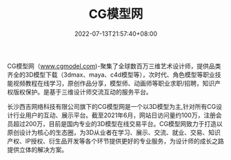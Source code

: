 ﻿---
weight: 
title: "CG模型网"
description: "CG模型网（www.cgmodel.com)-聚集了全球数百万三维艺术设计师，提供品类齐全的3D模型下载（3dmax、maya、c4d模型等），次时代、角色模型等职业技能视频教程在线学习，原创作品分享，模型师、动画师等职业求职/招聘，知识产权版权保护。是基于三维设计师交流互动的服务平台。"
date: 2022-07-13T21:57:40+08:00
lastmod: 2022-07-13T16:45:40+08:00
draft: false
authors: ["MineW"]
featuredImage: "285.jpg"
link: "https://www.cgmodel.com/"
tags: ["CG模型网","开发者服务"]
categories: ["navigation"]
navigation: ["开发者服务"]
lightgallery: true
toc: true
pinned: false
recommend: false
recommend1: false
---
CG模型网（www.cgmodel.com)-聚集了全球数百万三维艺术设计师，提供品类齐全的3D模型下载（3dmax、maya、c4d模型等），次时代、角色模型等职业技能视频教程在线学习，原创作品分享，模型师、动画师等职业求职/招聘，知识产权版权保护。是基于三维设计师交流互动的服务平台。

长沙西吉网络科技有限公司旗下的CG模型网是一个以3D模型为主,针对所有CG设计行业用户的互动、展示平台。截至2021年6月，网站日访问量约100万，注册会员超过200万，目前是国内专业的3D模型在线交易平台。CG模型网致力于打造以原创设计为核心的生态圈，为3D从业者在学习、展示、交流、就业、交易、知识产权、IP授权、衍生品开发等各个环节提供更好的专业服务，为设计师的成长之路提供立体的解决方案。